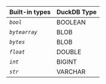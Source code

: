 | Built-in types                                | DuckDB Type        |
|:----------------------------------------------|:-------------------|
|*`bool`*|BOOLEAN|
|*`bytearray`*|BLOB|
|*`bytes`*|BLOB|
|*`float`*|DOUBLE|
|*`int`*|BIGINT|
|*`str`*|VARCHAR|